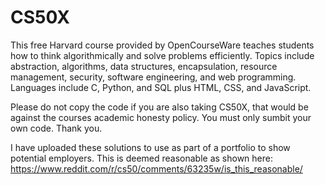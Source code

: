 # CS50X

This free Harvard course provided by OpenCourseWare teaches students how to think algorithmically and solve problems efficiently. Topics include abstraction, algorithms, data structures, encapsulation, resource management, security, software engineering, and web programming. Languages include C, Python, and SQL plus HTML, CSS, and JavaScript.

Please do not copy the code if you are also taking CS50X, that would be against the courses academic honesty policy. You must only sumbit your own code. Thank you.

I have uploaded these solutions to use as part of a portfolio to show potential employers. This is deemed reasonable as shown here: https://www.reddit.com/r/cs50/comments/63235w/is_this_reasonable/
